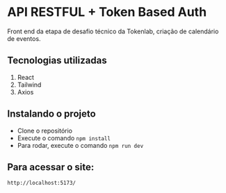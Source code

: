 # API RESTFUL + Token Based Auth

Front end da etapa de desafio técnico da Tokenlab, criação de calendário de eventos.

## Tecnologias utilizadas

1. React
2. Tailwind
3. Axios


## Instalando o projeto

- Clone o repositório
- Execute o comando `npm install`
- Para rodar, execute o comando `npm run dev`


## Para acessar o site:

    http://localhost:5173/
